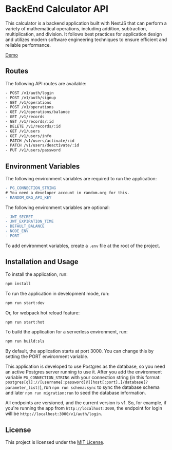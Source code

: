 # BackEnd Calculator API

This calculator is a backend application built with NestJS that can perform a variety of mathematical operations, including addition, subtraction, multiplication, and division. It follows best practices for application design and utilizes modern software engineering techniques to ensure efficient and reliable performance.

[Demo](https://react-calculator-with-records.vercel.app/)

## Routes

The following API routes are available:

```bash
- POST /v1/auth/login
- POST /v1/auth/signup
- GET /v1/operations
- POST /v1/operations
- GET /v1/operations/balance
- GET /v1/records
- GET /v1/records/:id
- DELETE /v1/records/:id
- GET /v1/users
- GET /v1/users/info
- PATCH /v1/users/activate/:id
- PATCH /v1/users/deactivate/:id
- PUT /v1/users/password

```

## Environment Variables

The following environment variables are required to run the application:

```diff
- PG_CONNECTION_STRING
# You need a developer account in random.org for this.
- RANDOM_ORG_API_KEY
```

The following environment variables are optional:

```diff
- JWT_SECRET
- JWT_EXPIRATION_TIME
- DEFAULT_BALANCE
- NODE_ENV
- PORT
```

To add environment variables, create a `.env` file at the root of the project.

## Installation and Usage

To install the application, run:

```bash
npm install
```

To run the application in development mode, run:

```bash
npm run start:dev
```

Or, for webpack hot reload feature:

```bash
npm run start:hot
```

To build the application for a serverless environment, run:

```bash
npm run build:sls
```

By default, the application starts at port 3000. You can change this by setting the PORT environment variable.

This application is developed to use Postgres as the database, so you need an active Postgres server running to use it. After you add the environment variable `PG_CONNECTION_STRING` with your connection string (in this format: `postgres[ql]://[username[:password]@][host[:port],]/database[?parameter_list]`), run `npm run schema:sync` to sync the database schema and later `npm run migration:run` to seed the database information.

All endpoints are versioned, and the current version is v1. So, for example, if you're running the app from `http://localhost:3000`, the endpoint for login will be `http://localhost:3000/v1/auth/login`.

## License

This project is licensed under the [MIT License](https://opensource.org/licenses/MIT).
